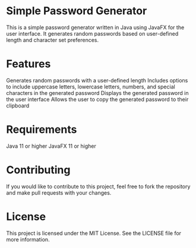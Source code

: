 # Simple Password Generator
This is a simple password generator written in Java using JavaFX for the user interface. It generates random passwords based on user-defined length and character set preferences.

# Features
Generates random passwords with a user-defined length
Includes options to include uppercase letters, lowercase letters, numbers, and special characters in the generated password
Displays the generated password in the user interface
Allows the user to copy the generated password to their clipboard
# Requirements
Java 11 or higher
JavaFX 11 or higher

# Contributing
If you would like to contribute to this project, feel free to fork the repository and make pull requests with your changes.

# License
This project is licensed under the MIT License. See the LICENSE file for more information.

